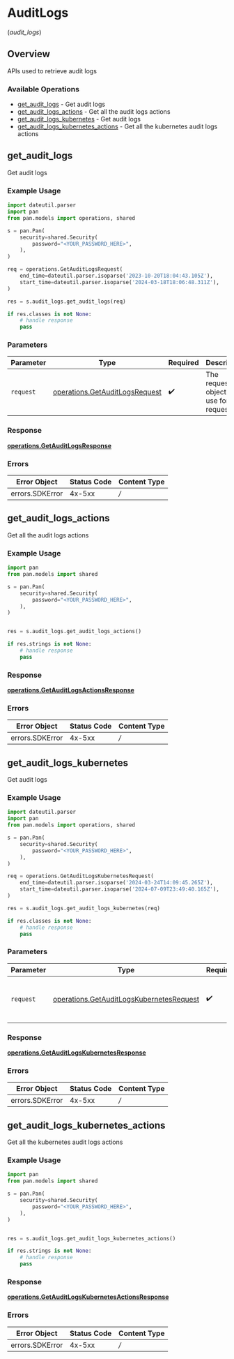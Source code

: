 # AuditLogs
(*audit_logs*)

## Overview

APIs used to retrieve  audit logs

### Available Operations

* [get_audit_logs](#get_audit_logs) - Get audit logs
* [get_audit_logs_actions](#get_audit_logs_actions) - Get all the audit logs actions
* [get_audit_logs_kubernetes](#get_audit_logs_kubernetes) - Get audit logs
* [get_audit_logs_kubernetes_actions](#get_audit_logs_kubernetes_actions) - Get all the kubernetes audit logs actions

## get_audit_logs

Get audit logs

### Example Usage

```python
import dateutil.parser
import pan
from pan.models import operations, shared

s = pan.Pan(
    security=shared.Security(
        password="<YOUR_PASSWORD_HERE>",
    ),
)

req = operations.GetAuditLogsRequest(
    end_time=dateutil.parser.isoparse('2023-10-20T18:04:43.105Z'),
    start_time=dateutil.parser.isoparse('2024-03-18T18:06:48.311Z'),
)

res = s.audit_logs.get_audit_logs(req)

if res.classes is not None:
    # handle response
    pass
```

### Parameters

| Parameter                                                                        | Type                                                                             | Required                                                                         | Description                                                                      |
| -------------------------------------------------------------------------------- | -------------------------------------------------------------------------------- | -------------------------------------------------------------------------------- | -------------------------------------------------------------------------------- |
| `request`                                                                        | [operations.GetAuditLogsRequest](../../models/operations/getauditlogsrequest.md) | :heavy_check_mark:                                                               | The request object to use for the request.                                       |


### Response

**[operations.GetAuditLogsResponse](../../models/operations/getauditlogsresponse.md)**
### Errors

| Error Object    | Status Code     | Content Type    |
| --------------- | --------------- | --------------- |
| errors.SDKError | 4x-5xx          | */*             |

## get_audit_logs_actions

Get all the audit logs actions

### Example Usage

```python
import pan
from pan.models import shared

s = pan.Pan(
    security=shared.Security(
        password="<YOUR_PASSWORD_HERE>",
    ),
)


res = s.audit_logs.get_audit_logs_actions()

if res.strings is not None:
    # handle response
    pass
```


### Response

**[operations.GetAuditLogsActionsResponse](../../models/operations/getauditlogsactionsresponse.md)**
### Errors

| Error Object    | Status Code     | Content Type    |
| --------------- | --------------- | --------------- |
| errors.SDKError | 4x-5xx          | */*             |

## get_audit_logs_kubernetes

Get audit logs

### Example Usage

```python
import dateutil.parser
import pan
from pan.models import operations, shared

s = pan.Pan(
    security=shared.Security(
        password="<YOUR_PASSWORD_HERE>",
    ),
)

req = operations.GetAuditLogsKubernetesRequest(
    end_time=dateutil.parser.isoparse('2024-03-24T14:09:45.265Z'),
    start_time=dateutil.parser.isoparse('2024-07-09T23:49:40.165Z'),
)

res = s.audit_logs.get_audit_logs_kubernetes(req)

if res.classes is not None:
    # handle response
    pass
```

### Parameters

| Parameter                                                                                            | Type                                                                                                 | Required                                                                                             | Description                                                                                          |
| ---------------------------------------------------------------------------------------------------- | ---------------------------------------------------------------------------------------------------- | ---------------------------------------------------------------------------------------------------- | ---------------------------------------------------------------------------------------------------- |
| `request`                                                                                            | [operations.GetAuditLogsKubernetesRequest](../../models/operations/getauditlogskubernetesrequest.md) | :heavy_check_mark:                                                                                   | The request object to use for the request.                                                           |


### Response

**[operations.GetAuditLogsKubernetesResponse](../../models/operations/getauditlogskubernetesresponse.md)**
### Errors

| Error Object    | Status Code     | Content Type    |
| --------------- | --------------- | --------------- |
| errors.SDKError | 4x-5xx          | */*             |

## get_audit_logs_kubernetes_actions

Get all the kubernetes audit logs actions

### Example Usage

```python
import pan
from pan.models import shared

s = pan.Pan(
    security=shared.Security(
        password="<YOUR_PASSWORD_HERE>",
    ),
)


res = s.audit_logs.get_audit_logs_kubernetes_actions()

if res.strings is not None:
    # handle response
    pass
```


### Response

**[operations.GetAuditLogsKubernetesActionsResponse](../../models/operations/getauditlogskubernetesactionsresponse.md)**
### Errors

| Error Object    | Status Code     | Content Type    |
| --------------- | --------------- | --------------- |
| errors.SDKError | 4x-5xx          | */*             |

